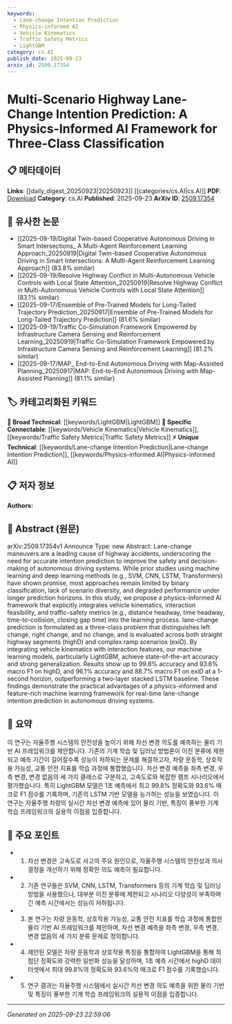 ```yaml
---
keywords:
  - Lane-change Intention Prediction
  - Physics-informed AI
  - Vehicle Kinematics
  - Traffic Safety Metrics
  - LightGBM
category: cs.AI
publish_date: 2025-09-23
arxiv_id: 2509.17354
---
```


<!-- KEYWORD_LINKING_METADATA:
{
  "processed_timestamp": "2025-09-23T22:59:06.312505",
  "vocabulary_version": "1.0",
  "selected_keywords": [
    "Lane-change Intention Prediction",
    "Physics-informed AI",
    "Vehicle Kinematics",
    "Traffic Safety Metrics",
    "LightGBM"
  ],
  "rejected_keywords": [],
  "similarity_scores": {
    "Lane-change Intention Prediction": 0.78,
    "Physics-informed AI": 0.77,
    "Vehicle Kinematics": 0.79,
    "Traffic Safety Metrics": 0.76,
    "LightGBM": 0.75
  },
  "extraction_method": "AI_prompt_based",
  "budget_applied": true,
  "candidates_json": {
    "candidates": [
      {
        "surface": "Lane-change intention prediction",
        "canonical": "Lane-change Intention Prediction",
        "aliases": [
          "Lane-change Prediction",
          "Intention Prediction"
        ],
        "category": "unique_technical",
        "rationale": "This is a specific application area within autonomous driving that connects to research on predictive modeling.",
        "novelty_score": 0.75,
        "connectivity_score": 0.65,
        "specificity_score": 0.85,
        "link_intent_score": 0.78
      },
      {
        "surface": "Physics-informed AI framework",
        "canonical": "Physics-informed AI",
        "aliases": [
          "Physics-based AI",
          "Physics-informed Framework"
        ],
        "category": "unique_technical",
        "rationale": "This represents a novel approach integrating physics with AI, which can link to interdisciplinary research.",
        "novelty_score": 0.82,
        "connectivity_score": 0.7,
        "specificity_score": 0.8,
        "link_intent_score": 0.77
      },
      {
        "surface": "Vehicle kinematics",
        "canonical": "Vehicle Kinematics",
        "aliases": [
          "Kinematics of Vehicles"
        ],
        "category": "specific_connectable",
        "rationale": "This term is crucial for linking to studies on vehicle dynamics and control systems.",
        "novelty_score": 0.6,
        "connectivity_score": 0.75,
        "specificity_score": 0.78,
        "link_intent_score": 0.79
      },
      {
        "surface": "Traffic-safety metrics",
        "canonical": "Traffic Safety Metrics",
        "aliases": [
          "Safety Metrics",
          "Traffic Metrics"
        ],
        "category": "specific_connectable",
        "rationale": "These metrics are essential for connecting research on traffic analysis and safety evaluation.",
        "novelty_score": 0.65,
        "connectivity_score": 0.8,
        "specificity_score": 0.72,
        "link_intent_score": 0.76
      },
      {
        "surface": "LightGBM",
        "canonical": "LightGBM",
        "aliases": [
          "Light Gradient Boosting Machine"
        ],
        "category": "broad_technical",
        "rationale": "LightGBM is a popular machine learning algorithm that can connect to a wide range of predictive modeling research.",
        "novelty_score": 0.5,
        "connectivity_score": 0.85,
        "specificity_score": 0.7,
        "link_intent_score": 0.75
      }
    ],
    "ban_list_suggestions": [
      "Autonomous driving systems",
      "Machine learning models"
    ]
  },
  "decisions": [
    {
      "candidate_surface": "Lane-change intention prediction",
      "resolved_canonical": "Lane-change Intention Prediction",
      "decision": "linked",
      "scores": {
        "novelty": 0.75,
        "connectivity": 0.65,
        "specificity": 0.85,
        "link_intent": 0.78
      }
    },
    {
      "candidate_surface": "Physics-informed AI framework",
      "resolved_canonical": "Physics-informed AI",
      "decision": "linked",
      "scores": {
        "novelty": 0.82,
        "connectivity": 0.7,
        "specificity": 0.8,
        "link_intent": 0.77
      }
    },
    {
      "candidate_surface": "Vehicle kinematics",
      "resolved_canonical": "Vehicle Kinematics",
      "decision": "linked",
      "scores": {
        "novelty": 0.6,
        "connectivity": 0.75,
        "specificity": 0.78,
        "link_intent": 0.79
      }
    },
    {
      "candidate_surface": "Traffic-safety metrics",
      "resolved_canonical": "Traffic Safety Metrics",
      "decision": "linked",
      "scores": {
        "novelty": 0.65,
        "connectivity": 0.8,
        "specificity": 0.72,
        "link_intent": 0.76
      }
    },
    {
      "candidate_surface": "LightGBM",
      "resolved_canonical": "LightGBM",
      "decision": "linked",
      "scores": {
        "novelty": 0.5,
        "connectivity": 0.85,
        "specificity": 0.7,
        "link_intent": 0.75
      }
    }
  ]
}
-->

# Multi-Scenario Highway Lane-Change Intention Prediction: A Physics-Informed AI Framework for Three-Class Classification

## 📋 메타데이터

**Links**: [[daily_digest_20250923|20250923]] [[categories/cs.AI|cs.AI]]
**PDF**: [Download](https://arxiv.org/pdf/2509.17354.pdf)
**Category**: cs.AI
**Published**: 2025-09-23
**ArXiv ID**: [2509.17354](https://arxiv.org/abs/2509.17354)

## 🔗 유사한 논문
- [[2025-09-19/Digital Twin-based Cooperative Autonomous Driving in Smart Intersections_ A Multi-Agent Reinforcement Learning Approach_20250919|Digital Twin-based Cooperative Autonomous Driving in Smart Intersections: A Multi-Agent Reinforcement Learning Approach]] (83.8% similar)
- [[2025-09-19/Resolve Highway Conflict in Multi-Autonomous Vehicle Controls with Local State Attention_20250919|Resolve Highway Conflict in Multi-Autonomous Vehicle Controls with Local State Attention]] (83.1% similar)
- [[2025-09-17/Ensemble of Pre-Trained Models for Long-Tailed Trajectory Prediction_20250917|Ensemble of Pre-Trained Models for Long-Tailed Trajectory Prediction]] (81.6% similar)
- [[2025-09-19/Traffic Co-Simulation Framework Empowered by Infrastructure Camera Sensing and Reinforcement Learning_20250919|Traffic Co-Simulation Framework Empowered by Infrastructure Camera Sensing and Reinforcement Learning]] (81.2% similar)
- [[2025-09-17/MAP_ End-to-End Autonomous Driving with Map-Assisted Planning_20250917|MAP: End-to-End Autonomous Driving with Map-Assisted Planning]] (81.1% similar)

## 🏷️ 카테고리화된 키워드
**🧠 Broad Technical**: [[keywords/LightGBM|LightGBM]]
**🔗 Specific Connectable**: [[keywords/Vehicle Kinematics|Vehicle Kinematics]], [[keywords/Traffic Safety Metrics|Traffic Safety Metrics]]
**⚡ Unique Technical**: [[keywords/Lane-change Intention Prediction|Lane-change Intention Prediction]], [[keywords/Physics-informed AI|Physics-informed AI]]

## 📋 저자 정보

**Authors:** 

## 📄 Abstract (원문)

arXiv:2509.17354v1 Announce Type: new 
Abstract: Lane-change maneuvers are a leading cause of highway accidents, underscoring the need for accurate intention prediction to improve the safety and decision-making of autonomous driving systems. While prior studies using machine learning and deep learning methods (e.g., SVM, CNN, LSTM, Transformers) have shown promise, most approaches remain limited by binary classification, lack of scenario diversity, and degraded performance under longer prediction horizons. In this study, we propose a physics-informed AI framework that explicitly integrates vehicle kinematics, interaction feasibility, and traffic-safety metrics (e.g., distance headway, time headway, time-to-collision, closing gap time) into the learning process. lane-change prediction is formulated as a three-class problem that distinguishes left change, right change, and no change, and is evaluated across both straight highway segments (highD) and complex ramp scenarios (exiD). By integrating vehicle kinematics with interaction features, our machine learning models, particularly LightGBM, achieve state-of-the-art accuracy and strong generalization. Results show up to 99.8% accuracy and 93.6% macro F1 on highD, and 96.1% accuracy and 88.7% macro F1 on exiD at a 1-second horizon, outperforming a two-layer stacked LSTM baseline. These findings demonstrate the practical advantages of a physics-informed and feature-rich machine learning framework for real-time lane-change intention prediction in autonomous driving systems.

## 📝 요약

이 연구는 자율주행 시스템의 안전성을 높이기 위해 차선 변경 의도를 예측하는 물리 기반 AI 프레임워크를 제안합니다. 기존의 기계 학습 및 딥러닝 방법론이 이진 분류에 제한되고 예측 기간이 길어질수록 성능이 저하되는 문제를 해결하고자, 차량 운동학, 상호작용 가능성, 교통 안전 지표를 학습 과정에 통합했습니다. 차선 변경 예측을 좌측 변경, 우측 변경, 변경 없음의 세 가지 클래스로 구분하고, 고속도로와 복잡한 램프 시나리오에서 평가했습니다. 특히 LightGBM 모델은 1초 예측에서 최고 99.8% 정확도와 93.6% 매크로 F1 점수를 기록하며, 기존의 LSTM 기반 모델을 능가하는 성능을 보였습니다. 이 연구는 자율주행 차량의 실시간 차선 변경 예측에 있어 물리 기반, 특징이 풍부한 기계 학습 프레임워크의 실용적 이점을 입증합니다.

## 🎯 주요 포인트

- 1. 차선 변경은 고속도로 사고의 주요 원인으로, 자율주행 시스템의 안전성과 의사결정을 개선하기 위해 정확한 의도 예측이 필요합니다.
- 2. 기존 연구들은 SVM, CNN, LSTM, Transformers 등의 기계 학습 및 딥러닝 방법을 사용했으나, 대부분 이진 분류에 제한되고 시나리오 다양성이 부족하며 긴 예측 시간에서는 성능이 저하됩니다.
- 3. 본 연구는 차량 운동학, 상호작용 가능성, 교통 안전 지표를 학습 과정에 통합한 물리 기반 AI 프레임워크를 제안하며, 차선 변경 예측을 좌측 변경, 우측 변경, 변경 없음의 세 가지 분류 문제로 정의합니다.
- 4. 제안된 모델은 차량 운동학과 상호작용 특징을 통합하여 LightGBM을 통해 최첨단 정확도와 강력한 일반화 성능을 달성하며, 1초 예측 시간에서 highD 데이터셋에서 최대 99.8%의 정확도와 93.6%의 매크로 F1 점수를 기록했습니다.
- 5. 연구 결과는 자율주행 시스템에서 실시간 차선 변경 의도 예측을 위한 물리 기반 및 특징이 풍부한 기계 학습 프레임워크의 실용적 이점을 입증합니다.


---

*Generated on 2025-09-23 22:59:06*